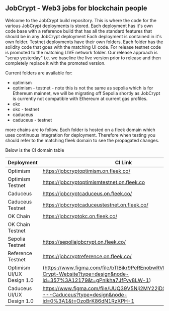 ## JobCrypt - Web3 jobs for blockchain people
Welcome to the JobCrypt build repository. This is where the code for the various JobCrypt deployments is stored. 
Each deployment has it's own code base with a reference build that has all the standard features that should be in any JobCrypt deployment
Each deployment is contained in it's own folder. Testnet deployments have their own folders. Each folder has the solidity code that goes with 
the matching UI code. 
For release testnet code is promoted to the matching LIVE network folder. Our release approach is "scrap yesterday" i.e. we baseline the live version prior to release and then completely replace it with the promoted version. 

Current folders are available for: 

 - optimism 
 - optimism - testnet - note this is not the same as sepolia which is for Ethereum mainnet, we will be migrating off Sepolia shortly as JobCrypt is currently not compatible with Ethereum at current gas profiles. 
 - okc 
 - okc - testnet 
 - caduceus 
 - caduceus - testnet 
 
 more chains are to follow. 
 Each folder is hosted on a fleek domain which uses continuous integration for deployment. Therefore when testing you should refer to the matching fleek domain to see
 the propagated changes. 
 
 Below is the CI domain table
 
 |Deployment | CI Link | 
 |------------|-----------|
 | Optimism 			| https://jobcryptoptimism.on.fleek.co/ |
 | Optimism Testnet 	| https://jobcryptoptimismtestnet.on.fleek.co  | 
 | Caduceus 			| https://jobcryptcaduceus.on.fleek.co/ |
 | Caduceus Testnet 	| https://jobcryptcaduceustestnet.on.fleek.co/ |
 | OK Chain 			| https://jobcryptokc.on.fleek.co/ | 
 | OK Chain Testnet 	| | 
 | Sepolia Testnet 		| https://sepoliajobcrypt.on.fleek.co/ | 
 | Reference Testnet 	| https://jobcryptreference.on.fleek.co/ | 
 | Optimism 	UI/UX Design 1.0		| (https://www.figma.com/file/bTIBikr9PeREnobwRVEf6G/Job-Crypt-Website?type=design&node-id=357%3A12179&t=gPnIkha7JfFvv8LW-1) |
 | Caduceus 	UI/UX Design 1.0		|  https://www.figma.com/file/UUQ39V5Nlj2MY22jDSr768/JobCrypt---Caduceus?type=design&node-id=0%3A1&t=OzoBrK86dN1RzXPH-1 |
